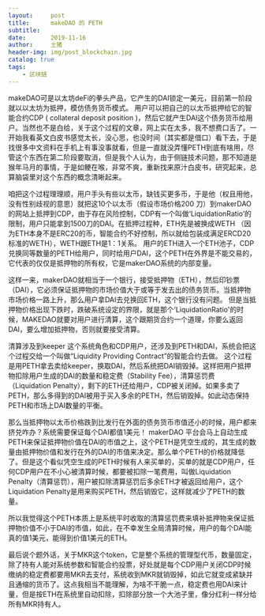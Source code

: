 ```yaml
---
layout:     post
title:      makeDAO 的 PETH
subtitle:   
date:       2019-11-16
author:     土猪
header-img: img/post_blockchain.jpg
catalog: true
tags:
    - 区块链
---
```


makeDAO可是以太坊deFi的拳头产品，它产生的DAI锁定一美元，目前第一阶段就以以太坊为抵押，模仿债务货币模式。 用户可以把自己的以太币抵押给它的智能合约CDP ( collateral deposit position )，然后它就产生DAI这个债务货币给用户。当然也不是白给，关于这个过程的文章，网上实在太多，我不想费口舌了。一开始我看英文白皮书感觉太长，没心思，也没时间（其实都是借口）看下去，于是找很多中文资料在手机上有事没事就看，但是一直就没弄懂PETH到底有啥用，尽管这个东西在第二阶段要取消，但是我个人认为，由于侧链技术问题，那不知道是猴年马月的事情，于是如鲠在喉，非常不爽，重新找来原汁白皮书，研究起来，总算脑袋里对这个东西的概念清晰起来。



咱把这个过程理理顺，用户手头有些以太币，缺钱买更多币，于是他（权且用他，没有性别歧视的意思）就把这10个以太币（假设市场价格200 刀）到makerDAO的网站上抵押到CDP，由于存在风险控制，CDP有一个叫做‘Liquidation​ ​Ratio’的限制，用户只能拿到1500刀的DAI。在抵押过程种，ETH先是被换成WETH （因为ETH本身不是ERC20的币，智能合约不好控制，所以就给包装成满足ERCD20标准的WETH），WETH跟ETH是1：1关系。 用户的ETH进入一个ETH池子，CDP兑换同等数量的PETH给用户，同时给用户DAI，这个PETH在外界是不能交易的，它代表的仅仅是抵押物的所有权，它是makerDAO系统的内部变量。



这样一来，makerDAO就相当于一个银行，接受抵押物（ETH），然后印钞票（DAI），它必须保证抵押物的市场价值大于或等于发去出的债务货币。当抵押物市场价格一路上升，那么用户拿DAI去兑换回ETH，这个银行没有问题。 但是当抵押物价格出现下跌时，跌破系统设定的界限，就是那个‘Liquidation​ ​Ratio'的时候，MAKEDAO就要对用户进行清算，这个跟期货合约一个道理，你要么返回DAI，要么增加抵押物，否则就要接受清算。


清算涉及到keeper 这个系统角色和CDP用户，还涉及到PETH和DAI，系统会把这个过程交给一个叫做“Liquidity Providing Contract”的智能合约去做。 这个过程是用PETH拿去卖给keeper，换取DAI，然后系统把DAI销毁掉。这样把用户抵押物扣除用户生成的DAI的数量和稳定费（Stability Fee），清算惩罚费（Liquidation Penalty），剩下的ETH还给用户，CDP被关闭掉。如果多卖了PETH，那么多得到的DAI被用于买入多余的PETH，然后销毁掉。如此动态保持PETH和市场上DAI数量的平衡。



那么当抵押物以太币价格跌到比发行在外面的债务货币市值还小的时候，用户都来挤兑咋办？系统需要保证每个DAI都值1美元！ makerDAO 平台会马上自动生成PETH来保证抵押物价值在DAI的市值之上，这个PETH是凭空生成的，其生成的数量由抵押物价值和发行在外的DAI的市值来决定。那么单个PETH的价格就降低了。但是这个看似凭空生成的PETH时候有人来买单的，买单的就是CDP用户，任何CDP用户在不小心被清算时候，都要被扣除一笔费用，叫做Liquidation Penalty（清算惩罚），用户被扣除清算惩罚后多余ETH才被返回给用户，这个Liquidation Penalty是用来购买PETH，然后销毁它，这样就减少了PETH的数量。



所以我觉得这个PETH本质上是系统平时收取的清算惩罚费来填补抵押物来保证抵押物价值不小于DAI的市值，如此，在不幸发生全局清算时候，用户的每个DAI能真的值1美元，能得到价值1美元的ETH。



最后说个题外话，关于MKR这个token，它是整个系统的管理型代币，数量固定，除了持有人能对系统参数和智能合约投票，好处就是每个CDP用户关闭CDP时候缴纳的稳定费都要用MKR去支付，系统收到MKR就销毁掉，如此它就变成紧缺并且通缩的货币了。这点我相当不能理解，为啥不干脆一点，稳定费也用DAI来计量，但是按ETH在系统里自动扣除，扣除部分放一个大池子里，像分红利一样分给所有MKR持有人。



